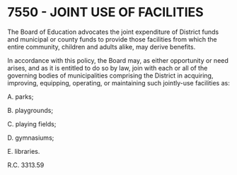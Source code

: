 7550 - JOINT USE OF FACILITIES
==============================

The Board of Education advocates the joint expenditure of District funds
and municipal or county funds to provide those facilities from which the
entire community, children and adults alike, may derive benefits.

In accordance with this policy, the Board may, as either opportunity or
need arises, and as it is entitled to do so by law, join with each or
all of the governing bodies of municipalities comprising the District in
acquiring, improving, equipping, operating, or maintaining such
jointly-use facilities as:

A. parks;

B. playgrounds;

C. playing fields;

D. gymnasiums;

E. libraries.

R.C. 3313.59

